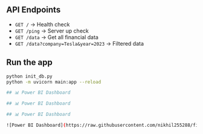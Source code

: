 ## API Endpoints

- `GET /` → Health check
- `GET /ping` → Server up check
- `GET /data` → Get all financial data
- `GET /data?company=Tesla&year=2023` → Filtered data

## Run the app

```bash
python init_db.py
python -m uvicorn main:app --reload

## 📊 Power BI Dashboard

## 📊 Power BI Dashboard

## 📊 Power BI Dashboard

![Power BI Dashboard](https://raw.githubusercontent.com/nikhil255288/financial-analytics-api/main/screenshots/powerbi_dashboard.png)
